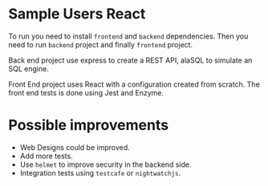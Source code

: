 # Sample Users React

To run you need to install `frontend` and `backend` dependencies. Then you need to run `backend` project and finally `frontend` project.

Back end project use express to create a REST API, alaSQL to simulate an SQL engine.

Front End project uses React with a configuration created from scratch.
The front end tests is done using Jest and Enzyme.

# Possible improvements

* Web Designs could be improved.
* Add more tests.
* Use `helmet` to improve security in the backend side.
* Integration tests using `testcafe` or `nightwatchjs`.

